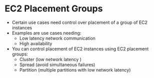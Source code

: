 
# EC2 Placement Groups
- Certain use cases need control over placement of a group of EC2 instances
- Examples are use cases needing:
  - Low latency network communication 
  - High availability
- You can control placement of EC2 instances using EC2 placement groups:
  - Cluster (low network latency )
  - Spread (avoid simultaneous failures)
  - Partition (multiple partitions with low network latency)